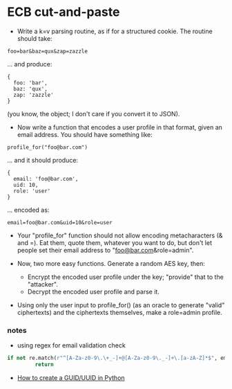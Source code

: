 # ECB cut-and-paste

* Write a k=v parsing routine, as if for a structured cookie. The routine should take:
```
foo=bar&baz=qux&zap=zazzle
```
... and produce:
```
{
  foo: 'bar',
  baz: 'qux',
  zap: 'zazzle'
}
```
(you know, the object; I don't care if you convert it to JSON).

* Now write a function that encodes a user profile in that format, given an email address. You should have something like:
```
profile_for("foo@bar.com")
```
... and it should produce:
```
{
  email: 'foo@bar.com',
  uid: 10,
  role: 'user'
}
```
... encoded as:
```
email=foo@bar.com&uid=10&role=user
```

* Your "profile_for" function should not allow encoding metacharacters (& and =). Eat them, quote them, whatever you want to do, but don't let people set their email address to "foo@bar.com&role=admin".

* Now, two more easy functions. Generate a random AES key, then:

    * Encrypt the encoded user profile under the key; "provide" that to the "attacker".
    * Decrypt the encoded user profile and parse it.

* Using only the user input to profile_for() (as an oracle to generate "valid" ciphertexts) and the ciphertexts themselves, make a role=admin profile.

### notes

* using regex for email validation check
```python
if not re.match(r"^[A-Za-z0-9\.\+_-]+@[A-Za-z0-9\._-]+\.[a-zA-Z]*$", email):
         return
```

* [How to create a GUID/UUID in Python](https://stackoverflow.com/questions/534839/how-to-create-a-guid-uuid-in-python)